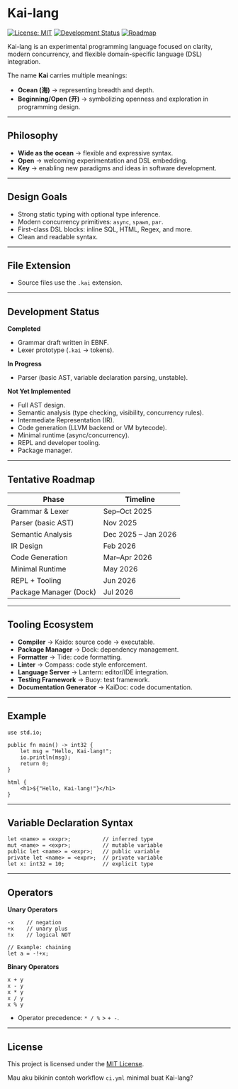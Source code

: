 # Kai-lang

[![License: MIT](https://img.shields.io/badge/License-MIT-yellow.svg)](./LICENSE)
[![Development Status](https://img.shields.io/badge/status-experimental-orange)](./README.md)
[![Roadmap](https://img.shields.io/badge/roadmap-on--track-blue)](./README.md)

Kai-lang is an experimental programming language focused on clarity, modern concurrency, and flexible domain-specific language (DSL) integration.

The name **Kai** carries multiple meanings:

* **Ocean (海)** → representing breadth and depth.
* **Beginning/Open (开)** → symbolizing openness and exploration in programming design.

---

## Philosophy

* **Wide as the ocean** → flexible and expressive syntax.
* **Open** → welcoming experimentation and DSL embedding.
* **Key** → enabling new paradigms and ideas in software development.

---

## Design Goals

* Strong static typing with optional type inference.
* Modern concurrency primitives: `async`, `spawn`, `par`.
* First-class DSL blocks: inline SQL, HTML, Regex, and more.
* Clean and readable syntax.

---

## File Extension

* Source files use the `.kai` extension.

---

## Development Status

**Completed**

* Grammar draft written in EBNF.
* Lexer prototype (`.kai` → tokens).

**In Progress**

* Parser (basic AST, variable declaration parsing, unstable).

**Not Yet Implemented**

* Full AST design.
* Semantic analysis (type checking, visibility, concurrency rules).
* Intermediate Representation (IR).
* Code generation (LLVM backend or VM bytecode).
* Minimal runtime (async/concurrency).
* REPL and developer tooling.
* Package manager.

---

## Tentative Roadmap

| Phase                  | Timeline            |
| ---------------------- | ------------------- |
| Grammar & Lexer        | Sep–Oct 2025        |
| Parser (basic AST)     | Nov 2025            |
| Semantic Analysis      | Dec 2025 – Jan 2026 |
| IR Design              | Feb 2026            |
| Code Generation        | Mar–Apr 2026        |
| Minimal Runtime        | May 2026            |
| REPL + Tooling         | Jun 2026            |
| Package Manager (Dock) | Jul 2026            |

---

## Tooling Ecosystem

* **Compiler** → Kaido: source code → executable.
* **Package Manager** → Dock: dependency management.
* **Formatter** → Tide: code formatting.
* **Linter** → Compass: code style enforcement.
* **Language Server** → Lantern: editor/IDE integration.
* **Testing Framework** → Buoy: test framework.
* **Documentation Generator** → KaiDoc: code documentation.

---

## Example

```kai
use std.io;

public fn main() -> int32 {
    let msg = "Hello, Kai-lang!";
    io.println(msg);
    return 0;
}

html {
    <h1>${"Hello, Kai-lang!"}</h1>
}
```

---

## Variable Declaration Syntax

```kai
let <name> = <expr>;          // inferred type
mut <name> = <expr>;          // mutable variable
public let <name> = <expr>;   // public variable
private let <name> = <expr>;  // private variable
let x: int32 = 10;            // explicit type
```

---

## Operators

**Unary Operators**

```kai
-x    // negation
+x    // unary plus
!x    // logical NOT

// Example: chaining
let a = -!+x;
```

**Binary Operators**

```kai
x + y
x - y
x * y
x / y
x % y
```

* Operator precedence: `* / %` > `+ -`.

---

## License

This project is licensed under the [MIT License](./LICENSE).


Mau aku bikinin contoh workflow `ci.yml` minimal buat Kai-lang?
